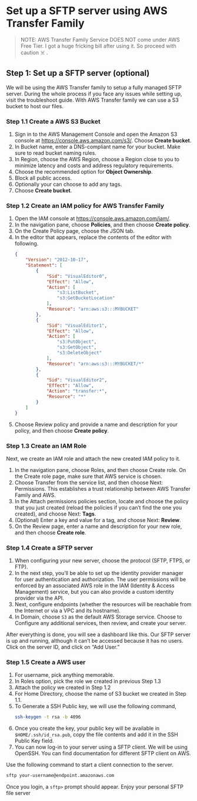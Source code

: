# Set up a SFTP server using AWS Transfer Family


> NOTE: AWS Transfer Family Service DOES NOT come under AWS Free Tier. I got a huge fricking bill after using it. So proceed with caution ☠️ .

## Step 1: Set up a SFTP server (optional)

We will be using the AWS Transfer family to setup a fully managed SFTP server. During the whole process if you face any issues while setting up, visit the troubleshoot guide. With AWS Transfer family we can use a S3 bucket to host our files.

### Step 1.1 Create a AWS S3 Bucket

1. Sign in to the AWS Management Console and open the Amazon S3 console at https://console.aws.amazon.com/s3/. Choose **Create bucket**.
2. In Bucket name, enter a DNS-compliant name for your bucket. Make sure to read bucket naming rules.
3. In Region, choose the AWS Region, choose a Region close to you to minimize latency and costs and address regulatory requirements.
4. Choose the recommended option for **Object Ownership**.
5. Block all public access.
6. Optionally your can choose to add any tags.
7. Choose **Create bucket**.

### Step 1.2 Create an IAM policy for AWS Transfer Family

1. Open the IAM console at https://console.aws.amazon.com/iam/.
2. In the navigation pane, choose **Policies**, and then choose **Create policy**.
3. On the Create Policy page, choose the JSON tab.
4. In the editor that appears, replace the contents of the editor with following.
   ```json
   {
       "Version": "2012-10-17",
       "Statement": [
           {
               "Sid": "VisualEditor0",
               "Effect": "Allow",
               "Action": [
                   "s3:ListBucket",
                   "s3:GetBucketLocation"
               ],
               "Resource": "arn:aws:s3:::MYBUCKET"
           },
           {
               "Sid": "VisualEditor1",
               "Effect": "Allow",
               "Action": [
                   "s3:PutObject",
                   "s3:GetObject",
                   "s3:DeleteObject"
               ],
               "Resource": "arn:aws:s3:::MYBUCKET/*"
           },
           {
               "Sid": "VisualEditor2",
               "Effect": "Allow",
               "Action": "transfer:*",
               "Resource": "*"
           }
       ]
   }
   ```
5. Choose Review policy and provide a name and description for your policy, and then choose **Create policy**.


### Step 1.3 Create an IAM Role

Next, we create an IAM role and attach the new created IAM policy to it.

1. In the navigation pane, choose Roles, and then choose Create role. On the Create role page, make sure that AWS service is chosen.
2. Choose Transfer from the service list, and then choose Next: Permissions. This establishes a trust relationship between AWS Transfer Family and AWS.
3. In the Attach permissions policies section, locate and choose the policy that you just created (reload the policies if you can’t find the one you created), and choose Next: **Tags**.
4. (Optional) Enter a key and value for a tag, and choose Next: **Review**.
5. On the Review page, enter a name and description for your new role, and then choose **Create role**.


### Step 1.4 Create a SFTP server

1. When configuring your new server, choose the protocol (SFTP, FTPS, or FTP).
2. In the next step, you’ll be able to set up the identity provider manager for user authentication and authorization. The user permissions will be enforced by an associated AWS role in the IAM (Identity & Access Management) service, but you can also provide a custom identity provider via the API.
3. Next, configure endpoints (whether the resources will be reachable from the Internet or via a VPC and its hostname).
4. In Domain, choose `S3` as the default AWS Storage service. Choose to Configure any additional services, then review, and create your server.


After everything is done, you will see a dashboard like this. Our SFTP server is up and running, although it can’t be accessed because it has no users. Click on the server ID, and click on “Add User.”

### Step 1.5 Create a AWS user

1. For username, pick anything memorable.
2. In Roles option, pick the role we created in previous Step 1.3
3. Attach the policy we created in Step 1.2
4. For Home Directory, choose the name of S3 bucket we created in Step 1.1.
5. To Generate a SSH Public key, we will use the following command,
   ```bash
   ssh-keygen -t rsa -b 4096
   ```
6. Once you create the key, your public key will be available in `$HOME/.ssh/id_rsa.pub`, copy the file contents and add it in the SSH Public Key field.
7. You can now log-in to your server using a SFTP client. We will be using OpenSSH. You can find documentation for different SFTP client on AWS.


Use the following command to start a client connection to the server.

```bash
sftp your-username@endpoint.amazonaws.com
```

Once you login, a `sftp>` prompt should appear. Enjoy your personal SFTP file server
